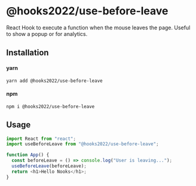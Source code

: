 # @hooks2022/use-before-leave

React Hook to execute a function when the mouse leaves the page. Useful to show a popup or for analytics.

## Installation

#### yarn

`yarn add @hooks2022/use-before-leave`

#### npm

`npm i @hooks2022/use-before-leave`

## Usage

```js
import React from "react";
import useBeforeLeave from "@hooks2022/use-before-leave";

function App() {
  const beforeLeave = () => console.log("User is leaving...");
  useBeforeLeave(beforeLeave);
  return <h1>Hello Nooks</h1>;
}
```
